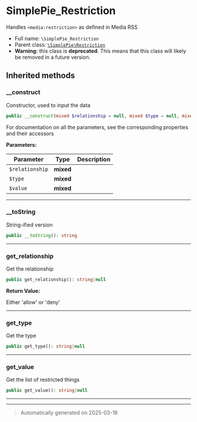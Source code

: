 
# SimplePie_Restriction

Handles `<media:restriction>` as defined in Media RSS



* Full name: `\SimplePie_Restriction`
* Parent class: [`\SimplePie\Restriction`](./SimplePie/Restriction.md)
* **Warning:** this class is **deprecated**. This means that this class will likely be removed in a future version.






## Inherited methods


### __construct

Constructor, used to input the data

```php
public __construct(mixed $relationship = null, mixed $type = null, mixed $value = null): mixed
```

For documentation on all the parameters, see the corresponding
properties and their accessors






**Parameters:**

| Parameter | Type | Description |
|-----------|------|-------------|
| `$relationship` | **mixed** |  |
| `$type` | **mixed** |  |
| `$value` | **mixed** |  |





***

### __toString

String-ified version

```php
public __toString(): string
```












***

### get_relationship

Get the relationship

```php
public get_relationship(): string|null
```









**Return Value:**

Either 'allow' or 'deny'




***

### get_type

Get the type

```php
public get_type(): string|null
```












***

### get_value

Get the list of restricted things

```php
public get_value(): string|null
```












***


***
> Automatically generated on 2025-03-18
